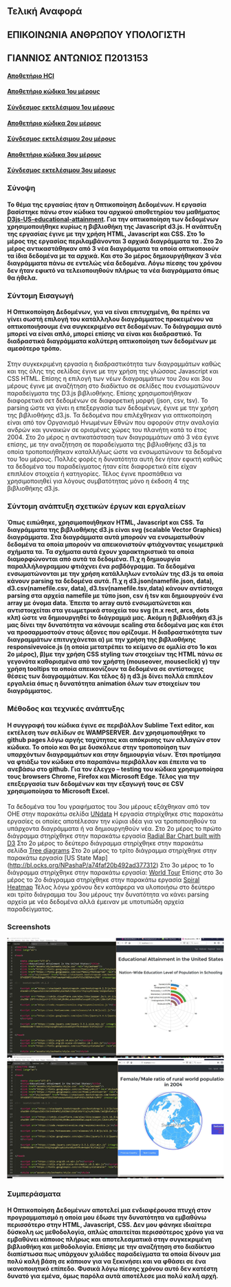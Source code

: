 ## Τελική Αναφορά
## **ΕΠΙΚΟΙΝΩΝΙΑ ΑΝΘΡΩΠΟΥ ΥΠΟΛΟΓΙΣΤΗ**
## **ΓΙΑΝΝΙΟΣ ΑΝΤΩΝΙΟΣ Π2013153**
#### [Αποθετήριο HCI](https://github.com/p13gian1/hci)

#### [Αποθετήριο κώδικα 1ου μέρους]( https://github.com/p13gian1/D3js-US-educational-attainment)

#### [Σύνδεσμος εκτελέσιμου  1ου μέρους ]( https://p13gian1.github.io/D3js-US-educational-attainment/)

#### [Αποθετήριο κώδικα 2ου μέρους](https://github.com/p13gian1/D3js-US-educational-attainment-part2)

#### [Σύνδεσμος εκτελέσιμου  2ου μέρους](https://p13gian1.github.io/D3js-US-educational-attainment-part2/)

#### [Αποθετήριο κώδικα 3ου μέρους](https://github.com/p13gian1/D3js-US-educational-attainment-part3)

#### [Σύνδεσμος εκτελέσιμου  3ου μέρους ]( https://p13gian1.github.io/D3js-US-educational-attainment-part3/)

### Σύνοψη
#### To θέμα της εργασίας ήταν η Οπτικοποίηση Δεδομένων. Η εργασία βασίστηκε πάνω στον κώδικα του αρχικού αποθετηρίου του μαθήματος [D3js-US-educational-attainment](https://github.com/ioniodi/D3js-US-educational-attainment). Για την οπτικοποίηση των δεδομένων χρησιμοποιήθηκε κυρίως η βιβλιοθήκη της Javascript d3.js. Η ανάπτυξη της εργασίας έγινε με την χρήση HTML, Javascript και CSS. Στο 1ο μέρος της εργασίας περιλαμβάνονται 3 αρχικά διαγράμματα τα . Στο 2ο μέρος αντικαστάθηκαν από 3 νέα διαγράμματα τα οποία οπτικοποιούν τα ίδια δεδομένα με τα αρχικά. Και στο 3ο μέρος δημιουργήθηκαν 3 νέα διαγράμματα πάνω σε εντελώς νέα δεδομένα.  Λόγω πίεσης του χρόνου δεν ήταν εφικτό να τελειοποιηθούν πλήρως τα νέα διαγράμματα όπως θα ήθελα.

### Σύντομη Εισαγωγή
#### Η Οπτικοποίηση Δεδομένων, για να είναι επιτυχημένη, θα πρέπει να γίνει σωστή επιλογή του κατάλληλου διαγράμματος προκειμένου να οπτικοποιήσουμε ένα συγκεκριμένο σετ δεδομένων. Το διάγραμμα αυτό μπορεί να είναι απλό, μπορεί επίσης να είναι και διαδραστικό. Τα διαδραστικά διαγράμματα καλύτερη οπτικοποίηση των δεδομένων με αμεσότερο τρόπο.
Στην συγκεκριμένη εργασία η διαδραστικότητα των διαγραμμάτων καθώς και της όλης της σελίδας έγινε με την χρήση της γλώσσας Javascript και CSS HTML. Επίσης η επιλογή των νέων διαγραμμάτων του 2ου και 3ου μέρους έγινε με αναζήτηση στο διαδίκτυο σε σελίδες που ενσωματώνουν παραδείγματα της D3.js βιβλιοθήκης.
Επίσης χρησιμοποιήθηκαν διαφορετικά σετ δεδομένων σε διαφορετική μορφή (json, csv, tsv). Το parsing ώστε να γίνει η επεξεργασία των δεδομένων, έγινε με την χρήση της βιβλιοθήκης d3.js.  Τα δεδομένα που επιλέχθηκαν για οπτικοποίηση είναι από τον Οργανισμό Ηνωμένων Εθνών που αφορούν στην αναλογία ανδρών και γυναικών σε ορισμένες χώρες του πλανήτη κατά το έτος 2004.
 Στο 2ο μέρος η αντικατάσταση των διαγραμμάτων από 3 νέα έγινε επίσης, με την αναζήτηση σε παραδείγματα  της βιβλιοθήκης d3.js τα οποία τροποποιήθηκαν καταλλήλως ώστε να ενσωματώνουν τα δεδομένα του 1ου μέρους. Πολλές φορές η δυνατότητα αυτή δεν ήταν εφικτή καθώς τα δεδομένα του παραδείγματος ήταν είτε διαφορετικά είτε είχαν επιπλέον στοιχεία ή κατηγορίες.
Τέλος έγινε προσπάθεια να χρησιμοποιηθεί για λόγους συμβατότητας μόνο η έκδοση 4 της βιβλιοθήκης d3.js.

### Σύντομη ανάπτυξη σχετικών έργων και εργαλείων
#### Όπως ειπώθηκε, χρησιμοποιήθηκαν HTML, Javascript και CSS. Τα διαγράμματα της βιβλιοθήκης d3.js είναι svg (scalable Vector Graphics) διαγράμματα. Στα διαγράμματα αυτά μπορούν να ενσωματωθούν δεδομένα τα οποία μπορούν να απεικονιστούν φτιάχνοντας γεωμετρικά σχήματα τα. Τα σχήματα αυτά έχουν χαρακτηριστικά τα οποία διαμορφώνονται από αυτά τα δεδομένα. Π.χ η δημιουργία παραλλήλογραμμου φτιάχνει ένα ραβδόγραμμα. Τα δεδομένα ενσωματώνονται με την χρήση κατάλληλων εντολών της d3.js  τα οποία κάνουν parsing τα δεδομένα αυτά. Π.χ  η d3.json(namefile.json, data), d3.csv(namefile.csv, data), d3.tsv(namefile.tsv,data) κάνουν αντίστοιχα parsing στα αρχεία namefile με τύπο json, csv ή tsv και δημιουργούν ένα array με όνομα data. Έπειτα το array αυτό ενσωματώνεται και αντιστοιχείται στα γεωμετρικά στοιχεία του svg (π.x rect, arcs, dots κλπ) ώστε να δημιουργηθεί το διάγραμμά μας. Ακόμη η βιβλιοθήκη d3.js μας δίνει την δυνατότητα να κάνουμε scaling στα δεδομένα μας και έτσι να προσαρμοστούν στους άξονες που ορίζουμε. Η διαδραστικότητα των διαγραμμάτων επιτυγχάνεται α) με την χρήση της βιβλιοθήκης responsivevoice.js (η οποία μετατρέπει το κείμενο σε ομιλία στο 1ο και 2ο μέρος), β)με την χρήση CSS styling των στοιχείων της HTML πάνω σε γεγονότα καθορισμένα από τον χρήστη (mouseover, mouseclick) γ) την χρήση tooltips τα οποία απεικονίζουν τα δεδομένα σε αντίστοιχες θέσεις των διαγραμμάτων. Και τέλος δ) η d3.js δίνει πολλά επιπλέον εργαλεία όπως η δυνατότητα animation όλων των στοιχείων του διαγράμματος.

### Μέθοδος και τεχνικές ανάπτυξης
#### H συγγραφή του κώδικα έγινε σε περιβάλλον Sublime Τext editor, και εκτέλεση των σελίδων σε WAMPSERVER. Δεν χρησιμοποιήθηκε το github pages λόγω αργής ταχύτητας και απόκρισης των αλλαγών στον κώδικα. Το οποίο και θα με δυσκόλευε στην τροποποίηση των υπαρχόντων διαγραμμάτων και στην δημιουργία νέων.  Έτσι προτίμησα να φτιάξω τον κώδικα στο παραπάνω περιβάλλον και έπειτα να το ανεβάσω στο github. Για τον έλεγχο – testing του κώδικα χρησιμοποίησα τους browsers Chrome, Firefox και Microsoft Edge. Τέλος για την επεξεργασία των δεδομένων και την εξαγωγή τους σε CSV χρησιμοποίησα το Microsoft Excel.
Τα δεδομένα του 1ου γραφήματος του 3ου μέρους εξάχθηκαν από τον OHE στην παρακάτω σελίδα
[UNdata](http://data.un.org/Data.aspx?d=GenderStat&f=inID%3a2)
Η εργασία στηρίχθηκε στις παρακάτω εργασίες οι οποίες αποτέλεσαν την κύρια ιδέα για να τροποποιηθούν τα υπάρχοντα διαγράμματα ή να δημιουργηθούν νέα.
Στο 2ο μέρος  το πρώτο διάγραμμα στηρίχθηκε στην παρακάτω εργασία
[Radial Bar Chart built with D3](https://bl.ocks.org/AntonOrlov/6b42d8676943cc933f48a43a7c7e5b6c)
Στο 2ο μέρος το δεύτερο διάγραμμα στηρίχθηκε στην παρακάτω σελίδα
[Tree diagrams](http://www.d3noob.org/2014/01/tree-diagrams-in-d3js_11.html)
Στο 2ο μέρος  το τρίτο διάγραμμα στηρίχθηκε στην παρακάτω εργασία
[US State Map] (http://bl.ocks.org/NPashaP/a74faf20b492ad377312)
Στο 3ο μέρος το 1ο διάγραμμα στηρίχθηκε στην παρακάτω εργασία: [World Tour]( https://bl.ocks.org/mbostock/4183330)
Επίσης στο 3ο μέρος το 2ο διάγραμμα στηρίχθηκε στην παρακάτω εργασία
[Spiral Heatmap](https://bl.ocks.org/tomshanley/0a024581fd0b7c4e483203d5bff9631b)
Τέλος λόγω χρόνου δεν κατάφερα να υλοποιήσω στο δεύτερο και τρίτο διάγραμμα του 3ου μέρους την δυνατότητα να κάνει parsing αρχεία με νέα δεδομένα αλλά έμειναν με υποτυπώδη αρχεία παραδείγματος.  


### Screenshots
![Diagram 1](https://github.com/p13gian1/Final-Report-HCI/blob/master/1.JPG)
![Diagram 2](https://github.com/p13gian1/Final-Report-HCI/blob/master/2.JPG)

### Συμπεράσματα
#### Η Οπτικοποίηση Δεδομένων αποτελεί μια ενδιαφέρουσα πτυχή στον προγραμματισμό η οποία μου έδωσε την δυνατότητα να εμβαθύνω περισσότερο στην ΗTML, Javascript, CSS. Δεν μου φάνηκε ιδιαίτερα δύσκολη ως μεθοδολογία, απλώς απαιτείται περισσότερος χρόνο για να εμβαθύνει κάποιος πλήρως και αποτελεσματικά στην συγκεκριμένη βιβλιοθήκη και μεθοδολογία. Επίσης με την αναζήτηση στο διαδίκτυο διαπίστωσα πως υπάρχουν χιλιάδες παραδείγματα τα οποία δίνουν μια πολύ καλή βάση σε κάποιον για να ξεκινήσει και να φθάσει σε ένα ικανοποιητικό επίπεδο. Φυσικά λόγω  πίεσης χρόνου αυτό δεν κατέστη δυνατό για εμένα, όμως παρόλα αυτά αποτέλεσε μια πολύ καλή αρχή. 



